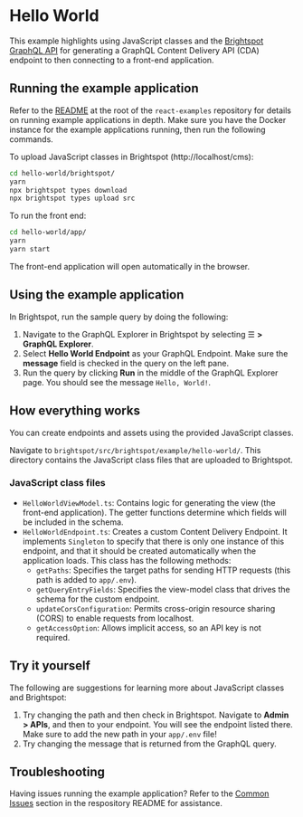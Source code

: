 # Hello World

This example highlights using JavaScript classes and the [Brightspot GraphQL API](https://www.brightspot.com/documentation/brightspot-cms-developer-guide/latest/graphql-api) for generating a GraphQL Content Delivery API  (CDA) endpoint to then connecting to a front-end application.

## Running the example application
Refer to the [README](/README.md) at the root of the `react-examples` repository for details on running example applications in depth. Make sure you have the Docker instance for the example applications running, then run the following commands.

To upload JavaScript classes in Brightspot (http://localhost/cms):

```sh
cd hello-world/brightspot/
yarn
npx brightspot types download
npx brightspot types upload src
```

To run the front end:

```sh
cd hello-world/app/
yarn
yarn start
```

The front-end application will open automatically in the browser.

## Using the example application

In Brightspot, run the sample query by doing the following:

1. Navigate to the GraphQL Explorer in Brightspot by selecting  ☰ **> GraphQL Explorer**.
1. Select **Hello World Endpoint** as your GraphQL Endpoint. Make sure the **message** field is checked in the query on the left pane.
1. Run the query by clicking **Run** in the middle of the GraphQL Explorer page. You should see the message `Hello, World!`.

## How everything works

You can create endpoints and assets using the provided JavaScript classes.

Navigate to `brightspot/src/brightspot/example/hello-world/`. This directory contains the JavaScript class files that are uploaded to Brightspot.


### JavaScript class files

- `HelloWorldViewModel.ts`: Contains logic for generating the view (the front-end application). The getter functions determine which fields will be included in the schema.
- `HelloWorldEndpoint.ts`: Creates a custom Content Delivery Endpoint. It implements `Singleton` to specify that there is only one instance of this endpoint, and that it should be created automatically when the application loads. This class has the following methods:
  - `getPaths`: Specifies the target paths for sending HTTP requests (this path is added to `app/.env`).
  - `getQueryEntryFields`: Specifies the view-model class that drives the schema for the custom endpoint.
  - `updateCorsConfiguration`: Permits cross-origin resource sharing (CORS) to enable requests from localhost.
  - `getAccessOption`: Allows implicit access, so an API key is not required.

## Try it yourself

The following are suggestions for learning more about JavaScript classes and Brightspot:

1. Try changing the path and then check in Brightspot. Navigate to **Admin > APIs**, and then to your endpoint. You will see the endpoint listed there. Make sure to add the new path in your `app/.env` file!
1. Try changing the message that is returned from the GraphQL query.

## Troubleshooting

Having issues running the example application? Refer to the [Common Issues](/README.md) section in the respository README for assistance.
